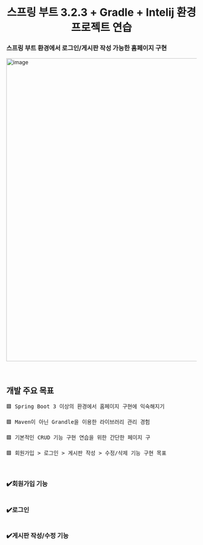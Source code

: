 <h1 align="center"> 스프링 부트 3.2.3 + Gradle + Intelij 환경 프로젝트 연습 </h1>


<h3> 스프링 부트 환경에서 로그인/게시판 작성 가능한 홈페이지 구현 </h3> 
<p><img align="center" width="800" alt="image" src="https://github.com/praymyk/Spring-boot-test-Project/README/프로젝트 생성(spring initializr).png" border-radius="20px"></p>

<br/>

<h2> 개발 주요 목표</h2>

<pre>
🟪 Spring Boot 3 이상의 환경에서 홈페이지 구현에 익숙해지기

🟪 Maven이 아닌 Grandle을 이용한 라이브러리 관리 경험

🟪 기본적인 CRUD 기능 구현 연습을 위한 간단한 페이지 구

🟪 회원가입 > 로그인 > 게시판 작성 > 수정/삭제 기능 구현 목표
</pre>

<br/>

<h3>✔️회원가입 기능</h3>
<img src="">

<h3>✔️로그인</h3>
<img src="">

<h3>✔️게시판 작성/수정 기능</h3>
<img src="">

